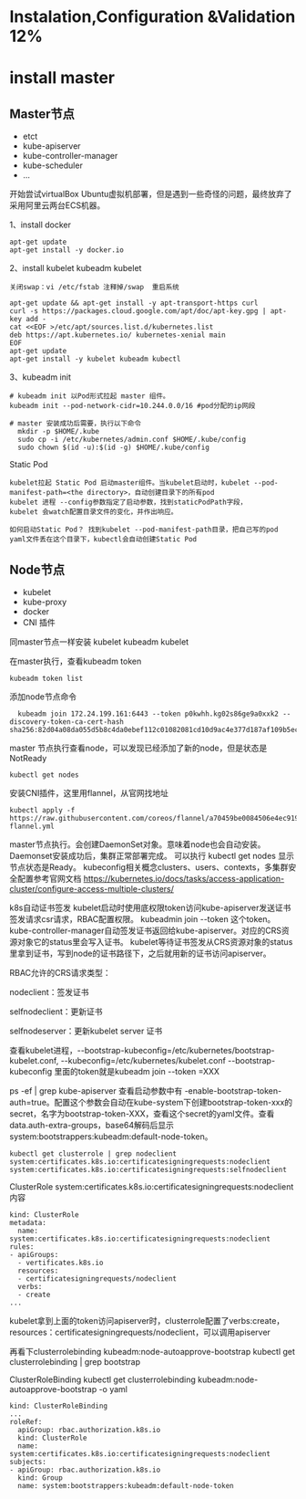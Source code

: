 # Instalation,Configuration &Validation 12%

# install master

## Master节点
- etct
- kube-apiserver
- kube-controller-manager
- kube-scheduler
- ...

开始尝试virtualBox Ubuntu虚拟机部署，但是遇到一些奇怪的问题，最终放弃了采用阿里云两台ECS机器。

  
1、install docker
```
apt-get update
apt-get install -y docker.io
```

2、install kubelet kubeadm kubelet
```
关闭swap：vi /etc/fstab 注释掉/swap  重启系统

apt-get update && apt-get install -y apt-transport-https curl
curl -s https://packages.cloud.google.com/apt/doc/apt-key.gpg | apt-key add -
cat <<EOF >/etc/apt/sources.list.d/kubernetes.list
deb https://apt.kubernetes.io/ kubernetes-xenial main
EOF
apt-get update
apt-get install -y kubelet kubeadm kubectl
```

3、kubeadm init
```
# kubeadm init 以Pod形式拉起 master 组件。
kubeadm init --pod-network-cidr=10.244.0.0/16 #pod分配的ip网段

# master 安装成功后需要，执行以下命令
  mkdir -p $HOME/.kube
  sudo cp -i /etc/kubernetes/admin.conf $HOME/.kube/config
  sudo chown $(id -u):$(id -g) $HOME/.kube/config
```

Static Pod
```
kubelet拉起 Static Pod 启动master组件。当kubelet启动时，kubelet --pod-manifest-path=<the directory>，自动创建目录下的所有pod
kubelet 进程 --config参数指定了启动参数，找到staticPodPath字段，
kubelet 会watch配置目录文件的变化，并作出响应。

如何启动Static Pod？ 找到kubelet --pod-manifest-path目录，把自己写的pod yaml文件丢在这个目录下，kubectl会自动创建Static Pod
```




## Node节点
- kubelet
- kube-proxy
- docker
- CNI 插件


同master节点一样安装 kubelet kubeadm kubelet

在master执行，查看kubeadm token
```
kubeadm token list
```

添加node节点命令
```
  kubeadm join 172.24.199.161:6443 --token p0kwhh.kg02s86ge9a0xxk2 --discovery-token-ca-cert-hash  sha256:82d04a08da055d5b8c4da0ebef112c01082081cd10d9ac4e377d187af109b5ec

```
master 节点执行查看node，可以发现已经添加了新的node，但是状态是NotReady
```
kubectl get nodes
```

安装CNI插件，这里用flannel，从官网找地址
```
kubectl apply -f https://raw.githubusercontent.com/coreos/flannel/a70459be0084506e4ec919aa1c114638878db11b/Documentation/kube-flannel.yml
```
master节点执行。会创建DaemonSet对象。意味着node也会自动安装。Daemonset安装成功后，集群正常部署完成。  可以执行  kubectl get nodes 显示节点状态是Ready。
kubeconfig相关概念clusters、users、contexts，多集群安全配置参考官网文档
https://kubernetes.io/docs/tasks/access-application-cluster/configure-access-multiple-clusters/

k8s自动证书签发
kubelet启动时使用底权限token访问kube-apiserver发送证书签发请求csr请求，RBAC配置权限。 kubeadmin join --token  这个token。
kube-controller-manager自动签发证书返回给kube-apiserver。对应的CRS资源对象它的status里会写入证书。
kubelet等待证书签发从CRS资源对象的status里拿到证书，写到node的证书路径下，之后就用新的证书访问apiserver。

RBAC允许的CRS请求类型：

nodeclient：签发证书

selfnodeclient：更新证书

selfnodeserver：更新kubelet server 证书

查看kubelet进程，--bootstrap-kubeconfig=/etc/kubernetes/bootstrap-kubelet.conf, --kubeconfig=/etc/kubernetes/kubelet.conf
--bootstrap-kubeconfig 里面的token就是kubeadm join --token =XXX

ps -ef | grep kube-apiserver 查看启动参数中有 -enable-bootstrap-token-auth=true。配置这个参数会自动在kube-system下创建bootstrap-token-xxx的secret，名字为bootstrap-token-XXX，查看这个secret的yaml文件。查看data.auth-extra-groups，base64解码后显示system:bootstrappers:kubeadm:default-node-token。

```
kubectl get clusterrole | grep nodeclient
system:certificates.k8s.io:certificatesigningrequests:nodeclient
system:certificates.k8s.io:certificatesigningrequests:selfnodeclient
```

ClusterRole  system:certificates.k8s.io:certificatesigningrequests:nodeclient内容
```
kind: ClusterRole
metadata:
  name: system:certificates.k8s.io:certificatesigningrequests:nodeclient
rules:
- apiGroups:
  - vertificates.k8s.io
  resources:
  - certificatesigningrequests/nodeclient
  verbs:
  - create
...

```


kubelet拿到上面的token访问apiserver时，clusterrole配置了verbs:create，resources：certificatesigningrequests/nodeclient，可以调用apiserver

再看下clusterrolebinding   kubeadm:node-autoapprove-bootstrap
kubectl get clusterrolebinding | grep bootstrap


ClusterRoleBinding
kubectl get clusterrolebinding  kubeadm:node-autoapprove-bootstrap -o yaml
```
kind: ClusterRoleBinding
...
roleRef:
  apiGroup: rbac.authorization.k8s.io
  kind: ClusterRole
  name: system:certificates.k8s.io:certificatesigningrequests:nodeclient
subjects:
- apiGroup: rbac.authorization.k8s.io
  kind: Group
  name: system:bootstrappers:kubeadm:default-node-token

```















